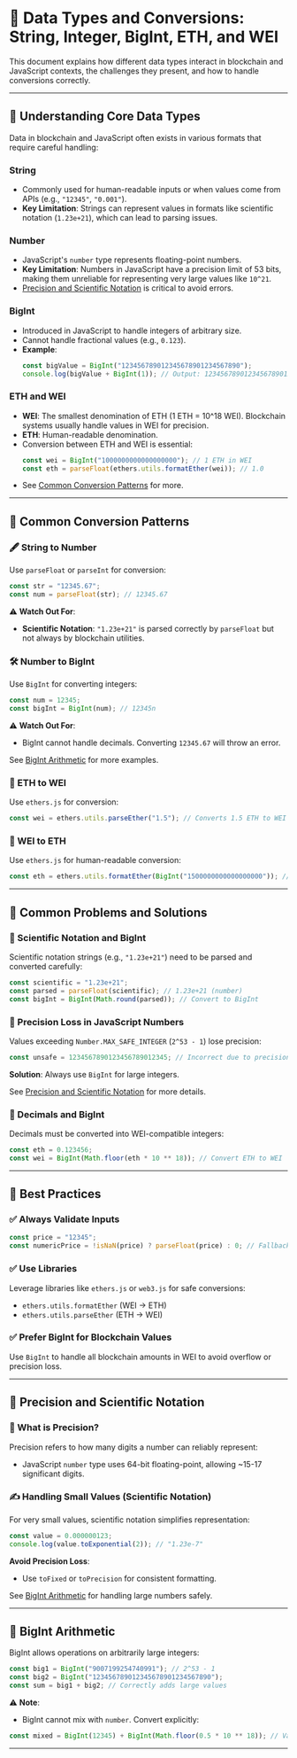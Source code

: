 
# 🧮 Data Types and Conversions: String, Integer, BigInt, ETH, and WEI

This document explains how different data types interact in blockchain and JavaScript contexts, the challenges they present, and how to handle conversions correctly.

---

## 📜 Understanding Core Data Types

Data in blockchain and JavaScript often exists in various formats that require careful handling:

### **String**
- Commonly used for human-readable inputs or when values come from APIs (e.g., `"12345"`, `"0.001"`).
- **Key Limitation**: Strings can represent values in formats like scientific notation (`1.23e+21`), which can lead to parsing issues.

### **Number**
- JavaScript's `number` type represents floating-point numbers.
- **Key Limitation**: Numbers in JavaScript have a precision limit of 53 bits, making them unreliable for representing very large values like `10^21`. 
- [Precision and Scientific Notation](#-precision-and-scientific-notation) is critical to avoid errors.

### **BigInt**
- Introduced in JavaScript to handle integers of arbitrary size.
- Cannot handle fractional values (e.g., `0.123`).
- **Example**:
  ```javascript
  const bigValue = BigInt("123456789012345678901234567890");
  console.log(bigValue + BigInt(1)); // Output: 123456789012345678901234567891n
  ```

### **ETH and WEI**
- **WEI**: The smallest denomination of ETH (1 ETH = 10^18 WEI). Blockchain systems usually handle values in WEI for precision.
- **ETH**: Human-readable denomination.
- Conversion between ETH and WEI is essential:
  ```javascript
  const wei = BigInt("1000000000000000000"); // 1 ETH in WEI
  const eth = parseFloat(ethers.utils.formatEther(wei)); // 1.0
  ```
- See [Common Conversion Patterns](#-common-conversion-patterns) for more.

---

## 🔄 Common Conversion Patterns

### 🖋️ String to Number
Use `parseFloat` or `parseInt` for conversion:
```javascript
const str = "12345.67";
const num = parseFloat(str); // 12345.67
```
⚠️ **Watch Out For**:
- **Scientific Notation**: `"1.23e+21"` is parsed correctly by `parseFloat` but not always by blockchain utilities.

### 🛠️ Number to BigInt
Use `BigInt` for converting integers:
```javascript
const num = 12345;
const bigInt = BigInt(num); // 12345n
```
⚠️ **Watch Out For**:
- BigInt cannot handle decimals. Converting `12345.67` will throw an error.

See [BigInt Arithmetic](#-bigint-arithmetic) for more examples.

### 💱 ETH to WEI
Use `ethers.js` for conversion:
```javascript
const wei = ethers.utils.parseEther("1.5"); // Converts 1.5 ETH to WEI
```

### 💱 WEI to ETH
Use `ethers.js` for human-readable conversion:
```javascript
const eth = ethers.utils.formatEther(BigInt("1500000000000000000")); // Converts WEI to 1.5 ETH
```

---

## 🛑 Common Problems and Solutions

### 🐛 Scientific Notation and BigInt
Scientific notation strings (e.g., `"1.23e+21"`) need to be parsed and converted carefully:
```javascript
const scientific = "1.23e+21";
const parsed = parseFloat(scientific); // 1.23e+21 (number)
const bigInt = BigInt(Math.round(parsed)); // Convert to BigInt
```

### 🐛 Precision Loss in JavaScript Numbers
Values exceeding `Number.MAX_SAFE_INTEGER` (`2^53 - 1`) lose precision:
```javascript
const unsafe = 1234567890123456789012345; // Incorrect due to precision loss
```
**Solution**: Always use `BigInt` for large integers.

See [Precision and Scientific Notation](#-precision-and-scientific-notation) for more details.

### 🐛 Decimals and BigInt
Decimals must be converted into WEI-compatible integers:
```javascript
const eth = 0.123456;
const wei = BigInt(Math.floor(eth * 10 ** 18)); // Convert ETH to WEI
```

---

## 🎯 Best Practices

### ✅ Always Validate Inputs
```javascript
const price = "12345";
const numericPrice = !isNaN(price) ? parseFloat(price) : 0; // Fallback to 0 if invalid
```

### ✅ Use Libraries
Leverage libraries like `ethers.js` or `web3.js` for safe conversions:
- `ethers.utils.formatEther` (WEI → ETH)
- `ethers.utils.parseEther` (ETH → WEI)

### ✅ Prefer BigInt for Blockchain Values
Use `BigInt` to handle all blockchain amounts in WEI to avoid overflow or precision loss.

---

## 📏 Precision and Scientific Notation

### 🔬 What is Precision?
Precision refers to how many digits a number can reliably represent:
- JavaScript `number` type uses 64-bit floating-point, allowing ~15-17 significant digits.

### ✍️ Handling Small Values (Scientific Notation)
For very small values, scientific notation simplifies representation:
```javascript
const value = 0.000000123;
console.log(value.toExponential(2)); // "1.23e-7"
```

**Avoid Precision Loss**:
- Use `toFixed` or `toPrecision` for consistent formatting.

See [BigInt Arithmetic](#-bigint-arithmetic) for handling large numbers safely.

---

## 🔢 BigInt Arithmetic
BigInt allows operations on arbitrarily large integers:
```javascript
const big1 = BigInt("9007199254740991"); // 2^53 - 1
const big2 = BigInt("123456789012345678901234567890");
const sum = big1 + big2; // Correctly adds large values
```

⚠️ **Note**:
- BigInt cannot mix with `number`. Convert explicitly:
```javascript
const mixed = BigInt(12345) + BigInt(Math.floor(0.5 * 10 ** 18)); // Valid
```

---
